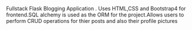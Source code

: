 Fullstack Flask Blogging Application .
Uses HTML,CSS and Bootstrap4 for frontend.SQL alchemy is used as the ORM for the project.Allows users to perform CRUD operations for thier posts and also their profile pictures
